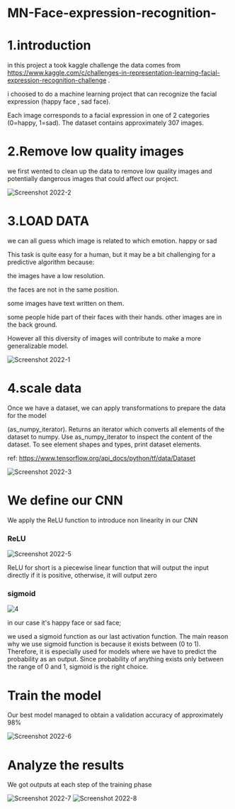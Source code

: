 # MN-Face-expression-recognition-
# 1.introduction


in this project a took kaggle challenge
the data comes from https://www.kaggle.com/c/challenges-in-representation-learning-facial-expression-recognition-challenge .

i choosed to do a machine learning project that can recognize the facial expression (happy face , sad face).

Each image corresponds to a facial expression in one of 2 categories (0=happy, 1=sad). The dataset contains approximately 307 images.

# 2.Remove low quality  images

we first wented to clean up the data to remove low quality images and potentially dangerous images that could affect our project.

![Screenshot 2022-2](https://user-images.githubusercontent.com/76142720/207522112-5413e10e-79c7-446a-8778-cc459698f3e3.png)

# 3.LOAD DATA

we can all guess which image is related to which emotion. happy or sad

This task is quite easy for a human, but it may be a bit challenging for a predictive algorithm because:

the images have a low resolution.

the faces are not in the same position.

some images have text written on them.

some people hide part of their faces with their hands.
other images are in the back ground. 

However all this diversity of images will contribute to make a more generalizable model.

![Screenshot 2022-1](https://user-images.githubusercontent.com/76142720/207521137-4d66092f-a106-48d2-8e7f-cb32908bc8e8.png)

# 4.scale data

Once we have a dataset, we can apply transformations to prepare the data for the model

(as_numpy_iterator). Returns an iterator which converts all elements of the dataset to numpy.
Use as_numpy_iterator to inspect the content of the dataset. 
To see element shapes and types, print dataset elements.

ref: https://www.tensorflow.org/api_docs/python/tf/data/Dataset

![Screenshot 2022-3](https://user-images.githubusercontent.com/76142720/207532925-73673b0c-28c1-49ee-9a9a-9380d0303979.png)

# We define our CNN
We apply the ReLU function to introduce non linearity in our CNN
### ReLU
![Screenshot 2022-5](https://user-images.githubusercontent.com/76142720/207539044-01102c8f-9d21-4495-ba2a-8c57a82bca56.png)

 ReLU for short is a piecewise linear function that will output the input directly if it is positive, otherwise, it will output zero
 ### sigmoid
![4](https://user-images.githubusercontent.com/76142720/207536164-bf2cb81b-68b8-4486-9a05-1b26e4084471.gif)

in our case it's happy face or sad face;

we used a sigmoid function as our last activation function.
The main reason why we use sigmoid function is because it exists between (0 to 1). 
Therefore, it is especially used for models where we have to predict the probability as an output.
Since probability of anything exists only between the range of 0 and 1, sigmoid is the right choice.

# Train the model
Our best model managed to obtain a validation accuracy of approximately 98%

![Screenshot 2022-6](https://user-images.githubusercontent.com/76142720/207540575-644dff3a-6a1d-4954-ba81-63aa60ec4479.png)

# Analyze the results
We got outputs at each step of the training phase

![Screenshot 2022-7](https://user-images.githubusercontent.com/76142720/207542543-c75a1837-e8af-484e-841f-34c59ea1ad71.png)
![Screenshot 2022-8](https://user-images.githubusercontent.com/76142720/207542568-b0451956-e5ac-4444-89b5-4112774361f4.png)



